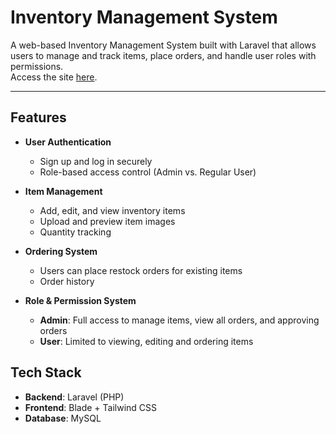 # Inventory Management System

A web-based Inventory Management System built with Laravel that allows users to manage and track items, place orders, and handle user roles with permissions.  
Access the site [here](http://134.199.174.139).

---

## Features
- **User Authentication**
  - Sign up and log in securely
  - Role-based access control (Admin vs. Regular User)

- **Item Management**
  - Add, edit, and view inventory items
  - Upload and preview item images
  - Quantity tracking

- **Ordering System**
  - Users can place restock orders for existing items
  - Order history

- **Role & Permission System**
  - **Admin**: Full access to manage items, view all orders, and approving orders
  - **User**: Limited to viewing, editing and ordering items



## Tech Stack

- **Backend**: Laravel (PHP)
- **Frontend**: Blade + Tailwind CSS
- **Database**: MySQL

